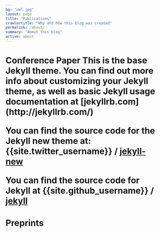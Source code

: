 ```yaml
---
bg: "owl.jpg"
layout: page
title: "Publications"
crawlertitle: "Why and how this blog was created"
permalink: /about/
summary: "About this blog"
active: about
---
```

<h1> Conference Paper
This is the base Jekyll theme. You can find out more info about customizing your Jekyll theme, as well as basic Jekyll usage documentation at [jekyllrb.com](http://jekyllrb.com/)

You can find the source code for the Jekyll new theme at:
{{site.twitter_username}} /
[jekyll-new](https://github.com/jglovier/jekyll-new)

You can find the source code for Jekyll at
{{site.github_username}} /
[jekyll](https://github.com/jekyll/jekyll)

<h1> Preprints